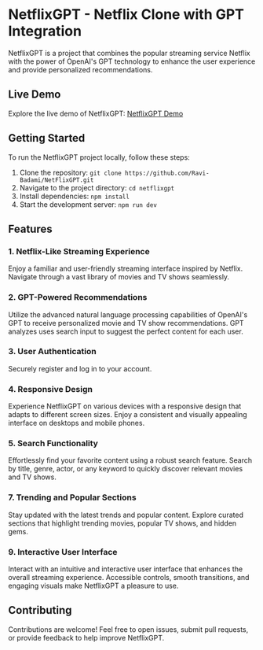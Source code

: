 # NetflixGPT - Netflix Clone with GPT Integration

NetflixGPT is a project that combines the popular streaming service Netflix with the power of OpenAI's GPT technology to enhance the user experience and provide personalized recommendations.

## Live Demo

Explore the live demo of NetflixGPT: [NetflixGPT Demo](https://netflixgptpro.vercel.app/)

## Getting Started

To run the NetflixGPT project locally, follow these steps:

1. Clone the repository: `git clone https://github.com/Ravi-Badami/NetFlixGPT.git`
2. Navigate to the project directory: `cd netflixgpt`
3. Install dependencies: `npm install`
4. Start the development server: `npm run dev`

## Features

### 1. Netflix-Like Streaming Experience

Enjoy a familiar and user-friendly streaming interface inspired by Netflix. Navigate through a vast library of movies and TV shows seamlessly.

### 2. GPT-Powered Recommendations

Utilize the advanced natural language processing capabilities of OpenAI's GPT to receive personalized movie and TV show recommendations. GPT analyzes uses search input to suggest the perfect content for each user.

### 3. User Authentication

Securely register and log in to your account.

### 4. Responsive Design

Experience NetflixGPT on various devices with a responsive design that adapts to different screen sizes. Enjoy a consistent and visually appealing interface on desktops and mobile phones.

### 5. Search Functionality

Effortlessly find your favorite content using a robust search feature. Search by title, genre, actor, or any keyword to quickly discover relevant movies and TV shows.

### 7. Trending and Popular Sections

Stay updated with the latest trends and popular content. Explore curated sections that highlight trending movies, popular TV shows, and hidden gems.

### 9. Interactive User Interface

Interact with an intuitive and interactive user interface that enhances the overall streaming experience. Accessible controls, smooth transitions, and engaging visuals make NetflixGPT a pleasure to use.

## Contributing

Contributions are welcome! Feel free to open issues, submit pull requests, or provide feedback to help improve NetflixGPT.
